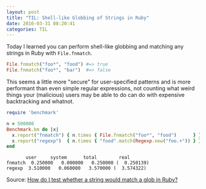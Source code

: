 ```yaml
---
layout: post
title: "TIL: Shell-like Globbing of Strings in Ruby"
date: 2016-03-31 08:20:41
categories: TIL
---
```


Today I learned you can perform shell-like globbing and matching any strings in Ruby with `File.fnmatch`.

```ruby
File.fnmatch("foo*", "food") #=> true
File.fnmatch("foo*", "bar")  #=> false
```

This seems a little more "secure" for user-specified patterns and is more performant than even simple regular expressions, not counting what weird things your (malicious) users may be able to do can do with expensive backtracking and whatnot.

```ruby
require 'benchmark'

n = 500000
Benchmark.bm do |x|
  x.report("fnmatch") { n.times { File.fnmatch("foo*", "food")      } }
  x.report("regexp")  { n.times { "food".match(Regexp.new("foo.+")) } }
end
```

           user     system      total        real
    fnmatch  0.250000   0.000000   0.250000 (  0.250139)
    regexp  3.510000   0.060000   3.570000 (  3.574322)

Source: [How do I test whether a string would match a glob in Ruby?](http://stackoverflow.com/questions/7186361/how-do-i-test-whether-a-string-would-match-a-glob-in-ruby)
